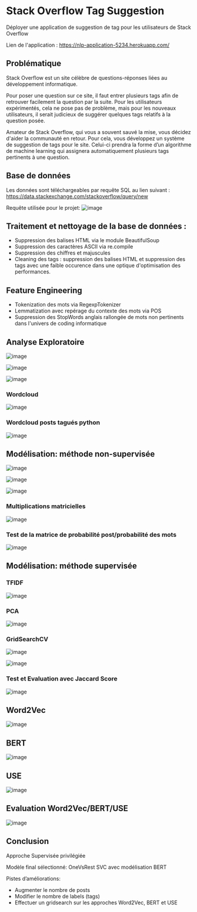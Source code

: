 # Stack Overflow Tag Suggestion
Déployer une application de suggestion de tag pour les utilisateurs de Stack Overflow

Lien de l'application : https://nlp-application-5234.herokuapp.com/

## Problématique

Stack Overflow est un site célèbre de questions-réponses liées au développement informatique.

Pour poser une question sur ce site, il faut entrer plusieurs tags afin de retrouver facilement la question par la suite. Pour les utilisateurs expérimentés, cela ne pose pas de problème, mais pour les nouveaux utilisateurs, il serait judicieux de suggérer quelques tags relatifs à la question posée.

Amateur de Stack Overflow, qui vous a souvent sauvé la mise, vous décidez d'aider la communauté en retour. Pour cela, vous développez un système de suggestion de tags pour le site. Celui-ci prendra la forme d’un algorithme de machine learning qui assignera automatiquement plusieurs tags pertinents à une question.

## Base de données

Les données sont téléchargeables par requête SQL au lien suivant :
https://data.stackexchange.com/stackoverflow/query/new

Requête utilisée pour le projet:
![image](https://user-images.githubusercontent.com/76253068/170725433-3271cc91-8e54-429d-ba92-2e1fe4da59ad.png)

## Traitement et nettoyage de la base de données :

- Suppression des balises HTML via le module BeautifulSoup
- Suppression des caractères ASCII via re.compile
- Suppression des chiffres et majuscules
- Cleaning des tags : suppression des balises HTML et suppression des tags avec une faible occurence dans une optique d'optimisation des performances.

## Feature Engineering

- Tokenization des mots via RegexpTokenizer
- Lemmatization avec repérage du contexte des mots via POS
- Suppression des StopWords anglais rallongée de mots non pertinents dans l'univers de coding informatique

## Analyse Exploratoire

![image](https://user-images.githubusercontent.com/76253068/170726737-3a4bf8fc-ec28-40c9-b3e2-1a4363461221.png)

![image](https://user-images.githubusercontent.com/76253068/170726767-a355dbbc-2f99-42ad-8bfe-41fc285b3bbb.png)

![image](https://user-images.githubusercontent.com/76253068/170726795-868a55a1-abd1-4968-ae5d-d54ac3eb7173.png)

### Wordcloud 

![image](https://user-images.githubusercontent.com/76253068/170726861-295d6c9d-3f24-4d31-aa3e-cabd26fc4ee8.png)

### Wordcloud posts tagués python

![image](https://user-images.githubusercontent.com/76253068/170726947-dbb81800-5f11-4968-ac1b-8116b1869705.png)

## Modélisation: méthode non-supervisée

![image](https://user-images.githubusercontent.com/76253068/171588016-fc773006-df44-47ce-9488-8b50e35ef3e2.png)

![image](https://user-images.githubusercontent.com/76253068/171588031-df3b310b-ed07-4dfc-b1d6-6c3a09f47a01.png)

![image](https://user-images.githubusercontent.com/76253068/171588066-27f1d9d9-636d-49aa-8de6-967978085b94.png)

### Multiplications matricielles

![image](https://user-images.githubusercontent.com/76253068/171588681-9eba9650-a0ed-49e3-aab0-311b7803ad97.png)


### Test de la matrice de probabilité post/probabilité des mots

![image](https://user-images.githubusercontent.com/76253068/171588405-d3b09483-7769-4d24-bb7f-7a83fdfae2e6.png)

## Modélisation: méthode supervisée

### TFIDF

![image](https://user-images.githubusercontent.com/76253068/171589311-e500f413-0429-4237-abf8-746823cd3b22.png)

### PCA

![image](https://user-images.githubusercontent.com/76253068/171590005-335a444a-b971-411e-866a-924d2be4814f.png)

### GridSearchCV

![image](https://user-images.githubusercontent.com/76253068/171590374-d0cdf027-c13b-4441-9084-fb9598454743.png)

![image](https://user-images.githubusercontent.com/76253068/171590405-bbedfe1d-3b54-48dc-94b8-1e6cbbf143dd.png)

### Test et Evaluation avec Jaccard Score

![image](https://user-images.githubusercontent.com/76253068/171590530-c745b8e7-2556-4c2b-bf98-c680b754a14c.png)


## Word2Vec

![image](https://user-images.githubusercontent.com/76253068/171590654-b827dee7-12fe-45f0-bac3-f031d2202886.png)

## BERT

![image](https://user-images.githubusercontent.com/76253068/171590758-dc1c9661-0161-4b71-ace6-0b12bef5bbff.png)

## USE

![image](https://user-images.githubusercontent.com/76253068/171590862-58df97df-e96b-4db3-ab5a-b481e98e5fc2.png)

## Evaluation Word2Vec/BERT/USE

![image](https://user-images.githubusercontent.com/76253068/171590912-54fd6b35-2f76-4ea8-a9c3-4009aac6f6c4.png)

## Conclusion

Approche Supervisée privilégiée

Modèle final sélectionné: OneVsRest SVC avec modélisation BERT

Pistes d’améliorations:
- Augmenter le nombre de posts
- Modifier le nombre de labels (tags)
- Effectuer un gridsearch sur les approches Word2Vec, BERT et USE



